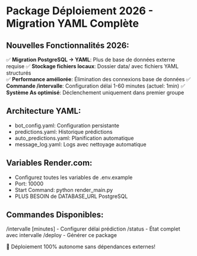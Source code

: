# Package Déploiement 2026 - Migration YAML Complète

## Nouvelles Fonctionnalités 2026:
✅ **Migration PostgreSQL → YAML**: Plus de base de données externe requise
✅ **Stockage fichiers locaux**: Dossier data/ avec fichiers YAML structurés  
✅ **Performance améliorée**: Élimination des connexions base de données
✅ **Commande /intervalle**: Configuration délai 1-60 minutes (actuel: 1min)
✅ **Système As optimisé**: Déclenchement uniquement dans premier groupe

## Architecture YAML:
- bot_config.yaml: Configuration persistante
- predictions.yaml: Historique prédictions
- auto_predictions.yaml: Planification automatique  
- message_log.yaml: Logs avec nettoyage automatique

## Variables Render.com:
- Configurez toutes les variables de .env.example
- Port: 10000
- Start Command: python render_main.py
- PLUS BESOIN de DATABASE_URL PostgreSQL

## Commandes Disponibles:
/intervalle [minutes] - Configurer délai prédiction
/status - État complet avec intervalle
/deploy - Générer ce package

🚀 Déploiement 100% autonome sans dépendances externes!
